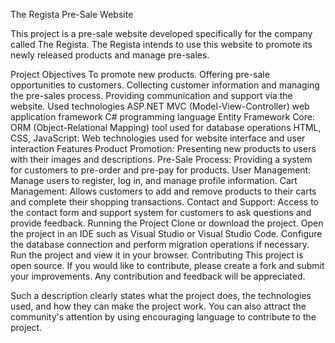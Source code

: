 
The Regista Pre-Sale Website 

This project is a pre-sale website developed specifically for the company called The Regista. The Regista intends to use this website to promote its newly released products and manage pre-sales.

Project Objectives
To promote new products.
Offering pre-sale opportunities to customers.
Collecting customer information and managing the pre-sales process.
Providing communication and support via the website.
Used technologies
ASP.NET MVC (Model-View-Controller) web application framework
C# programming language
Entity Framework Core: ORM (Object-Relational Mapping) tool used for database operations
HTML, CSS, JavaScript: Web technologies used for website interface and user interaction
Features
Product Promotion: Presenting new products to users with their images and descriptions.
Pre-Sale Process: Providing a system for customers to pre-order and pre-pay for products.
User Management: Manage users to register, log in, and manage profile information.
Cart Management: Allows customers to add and remove products to their carts and complete their shopping transactions.
Contact and Support: Access to the contact form and support system for customers to ask questions and provide feedback.
Running the Project
Clone or download the project.
Open the project in an IDE such as Visual Studio or Visual Studio Code.
Configure the database connection and perform migration operations if necessary.
Run the project and view it in your browser.
Contributing
This project is open source. If you would like to contribute, please create a fork and submit your improvements. Any contribution and feedback will be appreciated.

Such a description clearly states what the project does, the technologies used, and how they can make the project work. You can also attract the community's attention by using encouraging language to contribute to the project.
